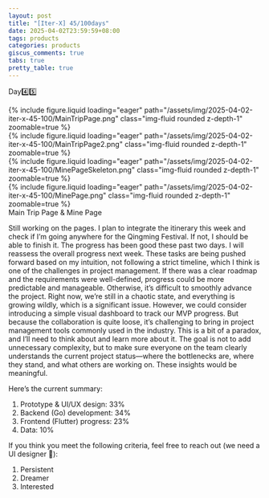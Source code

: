 ```yaml
---
layout: post
title: "[Iter-X] 45/100days"
date: 2025-04-02T23:59:59+08:00
tags: products
categories: products
giscus_comments: true
tabs: true
pretty_table: true
---
```


Day4️⃣5️⃣

<div class="row mt-3">
    <div class="row mt-3">
        <div class="col-sm mt-0 mb-0">
            {% include figure.liquid loading="eager" path="/assets/img/2025-04-02-iter-x-45-100/MainTripPage.png" class="img-fluid rounded z-depth-1" zoomable=true %}
        </div>
        <div class="col-sm mt-0 mb-0">
            {% include figure.liquid loading="eager" path="/assets/img/2025-04-02-iter-x-45-100/MainTripPage2.png" class="img-fluid rounded z-depth-1" zoomable=true %}
        </div>
    </div>
    <div class="row mt-3">
        <div class="col-sm mt-0 mb-0">
            {% include figure.liquid loading="eager" path="/assets/img/2025-04-02-iter-x-45-100/MinePageSkeleton.png" class="img-fluid rounded z-depth-1" zoomable=true %}
        </div>
        <div class="col-sm mt-0 mb-0">
            {% include figure.liquid loading="eager" path="/assets/img/2025-04-02-iter-x-45-100/MinePage.png" class="img-fluid rounded z-depth-1" zoomable=true %}
        </div>
    </div>
</div>
<div class="caption mt-0">
    Main Trip Page & Mine Page
</div>

Still working on the pages. I plan to integrate the itinerary this week and check if I’m going anywhere for the Qingming Festival. If not, I should be able to finish it. The progress has been good these past two days. I will reassess the overall progress next week. These tasks are being pushed forward based on my intuition, not following a strict timeline, which I think is one of the challenges in project management. If there was a clear roadmap and the requirements were well-defined, progress could be more predictable and manageable. Otherwise, it’s difficult to smoothly advance the project. Right now, we’re still in a chaotic state, and everything is growing wildly, which is a significant issue. However, we could consider introducing a simple visual dashboard to track our MVP progress. But because the collaboration is quite loose, it’s challenging to bring in project management tools commonly used in the industry. This is a bit of a paradox, and I’ll need to think about and learn more about it. The goal is not to add unnecessary complexity, but to make sure everyone on the team clearly understands the current project status—where the bottlenecks are, where they stand, and what others are working on. These insights would be meaningful.

Here’s the current summary:

1. Prototype & UI/UX design: 33%
2. Backend (Go) development: 34%
3. Frontend (Flutter) progress: 23%
4. Data: 10%

If you think you meet the following criteria, feel free to reach out (we need a UI designer 👾):

1. Persistent
2. Dreamer
3. Interested
